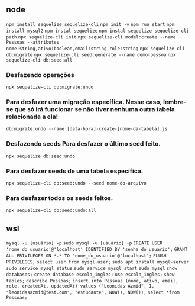 ## node 
```npm install sequelize sequelize-cli```
```npm init -y```
```npm run start```
```npm install mysql2```
```npm instal sequelize```
```npm instal sequelize sequelize-cli path```
```npx sequelize-cli init```
```npx sequelize-cli model:create --name Pessoas --attributes nome:string,ativo:boolean,email:string,role:string```
```npx sequelize-cli db:migrate```
```npx sequelize-cli seed:generate --name demo-pessoa```
```npx sequelize-cli db:seed:all```

### Desfazendo operações
```npx sequelize-cli db:migrate:undo```

### Para desfazer uma migração específica. Nesse caso, lembre-se que só irá funcionar se não tiver nenhuma outra tabela relacionada a ela!
```db:migrate:undo --name [data-hora]-create-[nome-da-tabela].js```

### Desfazendo seeds Para desfazer o último seed feito.
```npx sequelize db:seed:undo```

### Para desfazer seeds de uma tabela específica.
```npx sequelize-cli db:seed:undo --seed nome-do-arquivo```

### Para desfazer todos os seeds feitos.
```npx sequelize-cli db:seed:undo:all```

## wsl
```mysql -u [usuário] -p```
```sudo mysql -u [usuário] -p```
```CREATE USER 'nome_do_usuario'@'localhost' IDENTIFIED BY 'senha_do_usuario';```
```GRANT ALL PRIVILEGES ON *.* TO 'nome_do_usuario'@'localhost';```
```FLUSH PRIVILEGES;```
```select user from mysql.user;```
```sudo apt install mysql-server```
```sudo service mysql status```
```sudo service mysql start```
```sudo mysql```
```show databases;```
```create database escola_ingles;```
```use escola_ingles;```
```show tables;```
```describe Pessoas;```
 ```insert into Pessoas (nome, ativo, email, role, createdAt, updatedAt) values ("Leonidas Azmid", 1, "leonidasazmid@test.com", "estudante", NOW(), NOW());```
```select *from Pessoas;```

